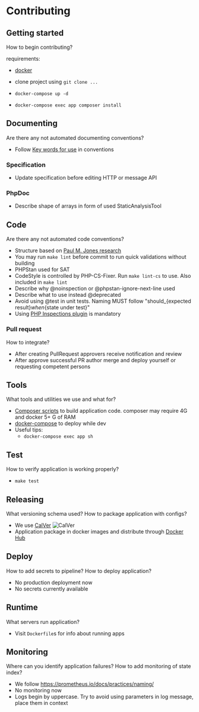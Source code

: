 # Contributing

## Getting started

How to begin contributing?

requirements:

- [docker](https://docs.docker.com/get-docker/)

- clone project using `git clone ...`
- `docker-compose up -d`
- `docker-compose exec app composer install`

## Documenting

Are there any not automated documenting conventions?

- Follow [Key words for use](https://www.ietf.org/rfc/rfc2119.txt) in conventions

### Specification

- Update specification before editing HTTP or message API

### PhpDoc

- Describe shape of arrays in form of used StaticAnalysisTool

## Code

Are there any not automated code conventions?

- Structure based on [Paul M. Jones research](https://github.com/php-pds/skeleton)
- You may run `make lint` before commit to run quick validations without building
- PHPStan used for SAT
- CodeStyle is controlled by PHP-CS-Fixer. Run `make lint-cs` to use.
  Also included in `make lint`
- Describe why @noinspection or @phpstan-ignore-next-line used
- Describe what to use instead @deprecated
- Avoid using @test in unit tests. Naming MUST follow "should_{expected result}_when_{state under test}"
- Using [PHP Inspections plugin](https://plugins.jetbrains.com/plugin/7622-php-inspections-ea-extended-) is mandatory

### Pull request

How to integrate?

- After creating PullRequest approvers receive notification and review
- After approve successful PR author merge and deploy yourself or
  requesting competent persons

## Tools

What tools and utilities we use and what for?

- [Composer scripts](https://getcomposer.org/doc/articles/scripts.md) to
  build application code. composer may require 4G and docker 5+ G of RAM
- [docker-compose](https://docs.docker.com/compose/) to deploy while dev
- Useful tips:
  - `docker-compose exec app sh`

## Test

How to verify application is working properly?

- `make test`

## Releasing

What versioning schema used? How to package application with configs?

- We use [CalVer](https://calver.org/) ![CalVer](https://img.shields.io/badge/calver-YYYY.0M.MICRO-22bfda.svg)
- Application package in docker images and distribute through [Docker Hub](https://hub.docker.com/search?type=image)

## Deploy

How to add secrets to pipeline? How to deploy application?

- No production deployment now
- No secrets currently available

## Runtime

What servers run application?

- Visit `Dockerfile`s for info about running apps

## Monitoring

Where can you identify application failures? How to add monitoring of state index?

- We follow <https://prometheus.io/docs/practices/naming/>
- No monitoring now
- Logs begin by uppercase. Try to avoid using parameters in log message, place them in context
